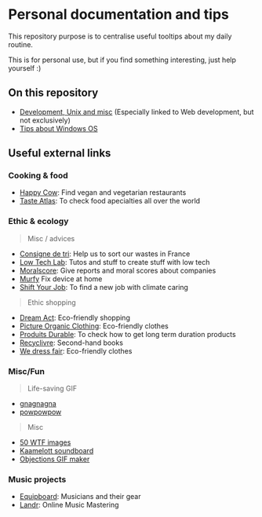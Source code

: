 # Personal documentation and tips

This repository purpose is to centralise useful tooltips about my daily routine.

This is for personal use, but if you find something interesting, just help yourself :)

## On this repository

- [Development, Unix and misc](docs/) (Especially linked to Web development, but not exclusively)
- [Tips about Windows OS](docs/windows)

## Useful external links

### Cooking & food

- [Happy Cow](https://www.happycow.net/): Find vegan and vegetarian restaurants
- [Taste Atlas](https://www.tasteatlas.com): To check food apecialties all over the world

### Ethic & ecology

> Misc / advices

- [Consigne de tri](https://consignesdetri.fr): Help us to sort our wastes in France
- [Low Tech Lab](https://lowtechlab.org/fr): Tutos and stuff to create stuff with low tech
- [Moralscore](https://moralscore.org): Give reports and moral scores about companies
- [Murfy](https://murfy.fr) Fix device at home
- [Shift Your Job](https://shiftyourjob.org): To find a new job with climate caring

> Ethic shopping

- [Dream Act](https://dreamact.eu/fr): Eco-friendly shopping
- [Picture Organic Clothing](https://www.picture-organic-clothing.com): Eco-friendly clothes
- [Produits Durable](https://www.produitsdurables.fr): To check how to get long term duration products
- [Recyclivre](https://www.recyclivre.com/shop/): Second-hand books
- [We dress fair](https://www.wedressfair.fr): Eco-friendly clothes

### Misc/Fun

> Life-saving GIF

- [gnagnagna](https://media.giphy.com/media/l4FGCVKu8ak1e0sIE/source.gif)
- [powpowpow](https://i.makeagif.com/media/3-17-2016/DSWNyL.gif)

> Misc
   
- [50 WTF images](https://www.buzzfeed.com/fr/daves4/50-photos-de-banques-dimages-inutilisables-absurdes)
- [Kaamelott soundboard](https://kaamelott-soundboard.2ec0b4.fr/#son/cest_de_la_merde)
- [Objections GIF maker](https://objection.lol)

### Music projects

- [Equipboard](https://equipboard.com): Musicians and their gear
- [Landr](https://app.landr.com): Online Music Mastering
